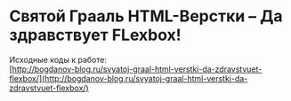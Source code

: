 # Святой Грааль HTML-Верстки – Да здравствует FLexbox!
  		  
Исходные коды к работе:   
[http://bogdanov-blog.ru/svyatoj-graal-html-verstki-da-zdravstvuet-flexbox/](http://bogdanov-blog.ru/svyatoj-graal-html-verstki-da-zdravstvuet-flexbox/)		
